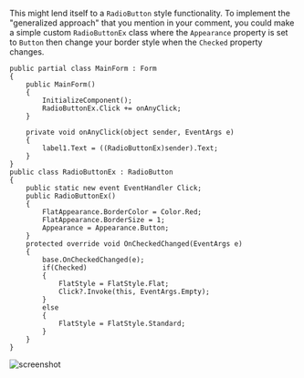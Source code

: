 This might lend itself to a `RadioButton` style functionality. To implement the "generalized approach" that you mention in your comment, you could make a simple custom `RadioButtonEx` class where the `Appearance` property is set to `Button` then change your border style when the `Checked` property changes.

    public partial class MainForm : Form
    {
        public MainForm()
        {
            InitializeComponent();
            RadioButtonEx.Click += onAnyClick;
        }

        private void onAnyClick(object sender, EventArgs e)
        {
            label1.Text = ((RadioButtonEx)sender).Text;
        }
    }
    public class RadioButtonEx : RadioButton
    {
        public static new event EventHandler Click;
        public RadioButtonEx() 
        {
            FlatAppearance.BorderColor = Color.Red;
            FlatAppearance.BorderSize = 1;
            Appearance = Appearance.Button;
        }
        protected override void OnCheckedChanged(EventArgs e)
        {
            base.OnCheckedChanged(e);
            if(Checked)
            {
                FlatStyle = FlatStyle.Flat;
                Click?.Invoke(this, EventArgs.Empty);
            }
            else
            {
                FlatStyle = FlatStyle.Standard;
            }
        }
    }

![screenshot]()